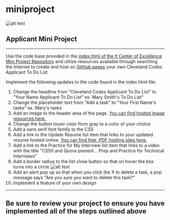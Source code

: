 # miniproject
![alt text](https://i.imgur.com/VKAsb78.png "logo.")
## Applicant Mini Project
---
Use the code base provided in the [index.html of the It Center of Excellence Mini Project Repository](https://github.com/itcenterofexcellence/miniproject/blob/master/index.html) and utilize resources available through searching the Internet to create and host on [GitHub pages](https://pages.github.com/) your own Cleveland Codes Applicant To Do List.

Implement the following updates to the code found in the index.html file:

1. Change the headline from "Cleveland Codes Applicant To Do List" to "Your Name Applicant To Do List" ex. Mary Smith's To Do List"
2. Change the placeholder text from "Add a task" to "Your First Name's tasks" ex. Mary's tasks
3. Add an image to the header area of the page. [You can find hosted image resources here.](https://github.com/ravisuhag/stockfree)
4. Change the button hover color from gray to a color of your choice
5. Add a sans serif font family to the CSS
6. Add a link to the Update Resume list item that links to your updated resume hosted online. [You can find free .PDF hosting sites here.](http://www.makeuseof.com/tag/7-best-tools-present-share-pdf-files-online/)
7. Add a link to the Practice for My Interview list item that links to a video with the title "CS50 and Quora present... Prep and Practice for Technical Interviews"
8. Add a border radius to the list close button so that on hover the box turns into a circle ![alt text](https://s7.postimg.org/c70shqhcb/box.png "box.")
9. Add an alert pop up so that when you click the X to delete a task, a pop message says "Are you sure you want to delete this task?"
10. Implement a feature of your own design
---
## Be sure to review your project to ensure you have implemented all of the steps outlined above
